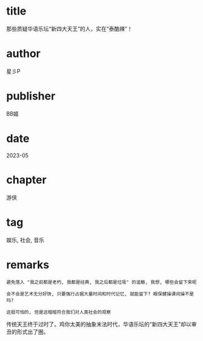 # title
那些质疑华语乐坛“新四大天王”的人，实在“泰酷辣”！

# author
星彡P

# publisher
BB姬

# date
2023-05

# chapter
游侠

# tag
娱乐, 社会, 音乐

# remarks
`避免落入 "我之前都是老朽, 我都是经典, 我之后都是垃圾" 的滥觞, 我想, 哪些会留下来呢`

`会不会是艺术无分好快, 只要强行占据大量时间和时代记忆, 就能留下? 眼保健操课间操不是吗?`

`这挺可怕的, 但是这暗暗符合我们对人类社会的观察`

传统天王终于过时了。鸡你太美的抽象末法时代，华语乐坛的“新四大天王”却以审丑的形式出了圈。
